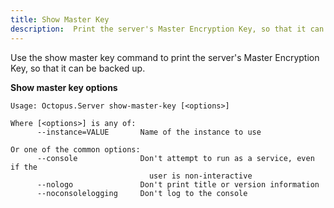 ```yaml
---
title: Show Master Key
description:  Print the server's Master Encryption Key, so that it can be backed up
---
```


Use the show master key command to print the server's Master Encryption Key, so that it can be backed up.

**Show master key options**

```text
Usage: Octopus.Server show-master-key [<options>]

Where [<options>] is any of:
      --instance=VALUE       Name of the instance to use

Or one of the common options:
      --console              Don't attempt to run as a service, even if the
                               user is non-interactive
      --nologo               Don't print title or version information
      --noconsolelogging     Don't log to the console
```
